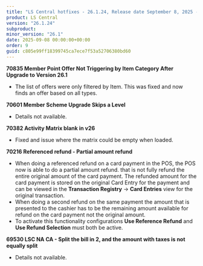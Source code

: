 ```yaml
---
title: "LS Central hotfixes - 26.1.24, Release date September 8, 2025 - Hotfixes"
product: LS Central
version: "26.1.24"
subproduct: 
minor_version: "26.1"
date: 2025-09-08 00:00:00+00:00
order: 9
guid: c805e99ff18399745ca7ece7f53a52706380bd60
---
```


<strong>70835 Member Point Offer Not Triggering by Item Category After Upgrade to Version 26.1</strong>
<ul><li>The list of offers were only filtered by Item. This was fixed and  now finds an offer based on all types.</li></ul>
<strong>70601 Member Scheme Upgrade Skips a Level</strong>
<ul><li>Details not available.</li></ul>
<strong>70382 Activity Matrix blank in v26</strong>
<ul><li>Fixed and issue where the matrix could be empty when loaded.</li></ul>
<strong>70216 Referenced refund - Partial amount refund</strong>
<ul><li>When doing a referenced refund on a card payment in the POS, the POS now is able to do a partial amount refund. that is not fully refund the entire original amount of the card payment. The refunded amount for the card payment is stored on the original Card Entry for the payment and can be viewed in the <b>Transaction Registry</b> -&gt; <b>Card Entries</b> view for the original transaction.</li>
<li>When doing a second refund on the same payment the amount that is presented to the cashier has to be the remaining amount available for refund on the card payment not the original amount.</li>
<li>To activate this functionality configurations <b>Use Reference Refund</b> and <b>Use Refund Selection</b> must both be active.</li></ul>
<strong>69530 LSC NA CA - Split the bill in 2, and the amount with taxes is not equally split</strong>
<ul><li>Details not available.</li></ul>

